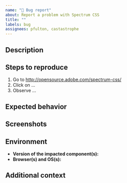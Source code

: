 ```yaml
---
name: "🐛 Bug report"
about: Report a problem with Spectrum CSS
title: ""
labels: bug
assignees: pfulton, castastrophe
---
```


## Description

<!-- Describe the problem you're having and paste any error messages you see -->

## Steps to reproduce

1. Go to <http://opensource.adobe.com/spectrum-css/>
2. Click on ...
3. Observe ...

## Expected behavior

<!-- Describe what you expected to happen -->

## Screenshots

<!-- If applicable, add screenshots to help explain the problem -->

## Environment

-   **Version of the impacted component(s):** <!-- 2.13.0 -->
-   **Browser(s) and OS(s):** <!-- Chrome 75.0.3770.142 on Win 10 -->

## Additional context

<!-- Provide any additional information that might help us debug the issue -->
